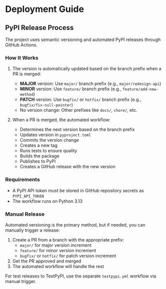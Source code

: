 # Deployment Guide

## PyPI Release Process

The project uses semantic versioning and automated PyPI releases through GitHub Actions.

### How It Works

1. The version is automatically updated based on the branch prefix when a PR is merged:
   - **MAJOR** version: Use `major/` branch prefix (e.g., `major/redesign-api`)
   - **MINOR** version: Use `feature/` branch prefix (e.g., `feature/add-new-method`)
   - **PATCH** version: Use `bugfix/` or `hotfix/` branch prefix (e.g., `bugfix/fix-null-pointer`)
   - No version change: Other prefixes like `docs/`, `chore/`, etc.

2. When a PR is merged, the automated workflow:
   - Determines the next version based on the branch prefix
   - Updates version in `pyproject.toml`
   - Commits the version change
   - Creates a new tag
   - Runs tests to ensure quality
   - Builds the package
   - Publishes to PyPI
   - Creates a GitHub release with the new version

### Requirements

- A PyPI API token must be stored in GitHub repository secrets as `PYPI_API_TOKEN`
- The workflow runs on Python 3.13

### Manual Release

Automated versioning is the primary method, but if needed, you can manually trigger a release:

1. Create a PR from a branch with the appropriate prefix:
   - `major/` for major version increment
   - `feature/` for minor version increment
   - `bugfix/` or `hotfix/` for patch version increment
2. Get the PR approved and merged
3. The automated workflow will handle the rest

For test releases to TestPyPI, use the separate `testpypi.yml` workflow via manual trigger.
